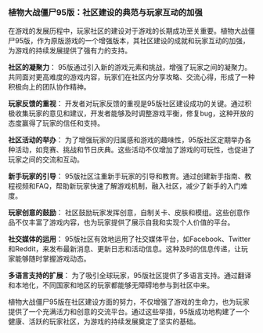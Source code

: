 ### 植物大战僵尸95版：社区建设的典范与玩家互动的加强

在游戏的发展历程中，玩家社区的建设对于游戏的长期成功至关重要。植物大战僵尸95版，作为原版游戏的一个增强版本，其社区建设的成就和玩家互动的加强，为游戏的持续发展提供了强有力的支持。

**社区的凝聚力**：
95版通过引入新的游戏元素和挑战，增强了玩家之间的凝聚力。共同面对更高难度的游戏内容，玩家们在社区内分享攻略、交流心得，形成了一种积极向上的团队协作精神。

**玩家反馈的重视**：
开发者对玩家反馈的重视是95版社区建设成功的关键。通过积极收集玩家的意见和建议，开发者能够及时调整游戏平衡，修复bug，这种开放的态度赢得了玩家的信任和支持。

**社区活动的举办**：
为了增强玩家的归属感和游戏的趣味性，95版社区定期举办各种活动，如竞赛、挑战和节日庆典。这些活动不仅增加了游戏的可玩性，也促进了玩家之间的交流和互动。

**新手玩家的引导**：
95版社区注重新手玩家的引导和教育。通过创建新手指南、教程视频和FAQ，帮助新玩家快速了解游戏机制，融入社区，减少了新手的入门难度。

**玩家创意的鼓励**：
社区鼓励玩家发挥创意，自制关卡、皮肤和模组。这些创意作品不仅丰富了游戏内容，也为玩家提供了展示自我和实现个人价值的平台。

**社交媒体的运用**：
95版社区有效地运用了社交媒体平台，如Facebook、Twitter和Reddit，来发布最新消息、更新日志和活动信息。这种及时的信息传递，让玩家能够随时掌握游戏动态。

**多语言支持的扩展**：
为了吸引全球玩家，95版社区提供了多语言支持。通过翻译和本地化，不同国家和地区的玩家都能够无障碍地参与到社区中来。

植物大战僵尸95版在社区建设方面的努力，不仅增强了游戏的生命力，也为玩家提供了一个充满活力和创意的交流平台。通过这些举措，95版成功地构建了一个健康、活跃的玩家社区，为游戏的持续发展奠定了坚实的基础。